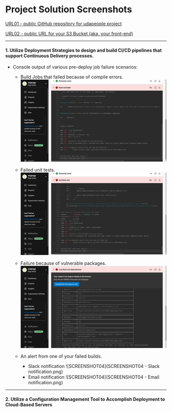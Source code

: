 # Project Solution Screenshots
[URL01 - public GitHub repository for udapeople project](https://github.com/engragy/Cloud-DevOps-CICD-project/tree/master/)

[URL02 - public URL for your S3 Bucket (aka, your front-end)]()

***
#### 1. Utilize Deployment Strategies to design and build CI/CD pipelines that support Continuous Delivery processes.

- Console output of various pre-deploy job failure scenarios:
	- Build Jobs that failed because of compile errors. ![SCREENSHOT01](SCREENSHOT01.png)

	- Failed unit tests. ![SCREENSHOT02](SCREENSHOT02.png)

	- Failure because of vulnerable packages. ![SCREENSHOT03](SCREENSHOT03.png)
	
	- An alert from one of your failed builds.
		- Slack notification ![SCREENSHOT04](SCREENSHOT04 - Slack notification.png)
		- Email notification ![SCREENSHOT04](SCREENSHOT04 - Email notification.png)

***
#### 2. Utilize a Configuration Management Tool to Accomplish Deployment to Cloud-Based Servers